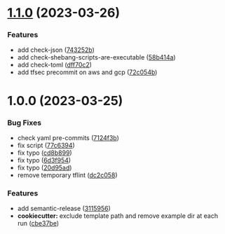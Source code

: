 # [1.1.0](https://git.sk5.io/skale-5/pre-commits/compare/v1.0.0...v1.1.0) (2023-03-26)


### Features

* add check-json ([743252b](https://git.sk5.io/skale-5/pre-commits/commit/743252bc1ba344cb0121b70dad428c16071d8ea0))
* add check-shebang-scripts-are-executable ([58b414a](https://git.sk5.io/skale-5/pre-commits/commit/58b414ad43f12aa3bc04e7ca30e52be10c6630d8))
* add check-toml ([dff70c2](https://git.sk5.io/skale-5/pre-commits/commit/dff70c2a79c2dca38ba6693c4786e5b1b527f545))
* add tfsec precommit on aws and gcp ([72c054b](https://git.sk5.io/skale-5/pre-commits/commit/72c054b848e684e24201b2399dd2c32155a0d2b7))

# 1.0.0 (2023-03-25)


### Bug Fixes

* check yaml pre-commits ([7124f3b](https://git.sk5.io/skale-5/pre-commits/commit/7124f3bfaf0e03c886beadfcd010c79420ede1c5))
* fix script ([77c6394](https://git.sk5.io/skale-5/pre-commits/commit/77c63940e315b79e8e4f571d67bf3a6da0d8e94f))
* fix typo ([cd8b899](https://git.sk5.io/skale-5/pre-commits/commit/cd8b899f15e78774ff89b4612c7ab766be023f75))
* fix typo ([6d3f954](https://git.sk5.io/skale-5/pre-commits/commit/6d3f954822aac400282b272c6e3c764c9a9b566c))
* fix typo ([20d95ad](https://git.sk5.io/skale-5/pre-commits/commit/20d95ad655efba8033e42a0020f9038e8e0ead0e))
* remove temporary tflint ([dc2c058](https://git.sk5.io/skale-5/pre-commits/commit/dc2c058fef154caa4f0cf51a14bbc7a898c06b91))


### Features

* add semantic-release ([3115956](https://git.sk5.io/skale-5/pre-commits/commit/31159560fdc7b0a44ac8049ada553c4b599c3728))
* **cookiecutter:** exclude template path and remove example dir at each run ([cbe37be](https://git.sk5.io/skale-5/pre-commits/commit/cbe37bebb1fd3c6e925847ca847228da92bece34))
